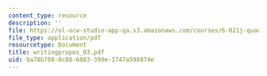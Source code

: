 ```yaml
---
content_type: resource
description: ''
file: https://ol-ocw-studio-app-qa.s3.amazonaws.com/courses/6-021j-quantitative-physiology-cells-and-tissues-fall-2004/9a78b7080c886883399e1747a598874e_writingpropos_03.pdf
file_type: application/pdf
resourcetype: Document
title: writingpropos_03.pdf
uid: 9a78b708-0c88-6883-399e-1747a598874e
---
```


